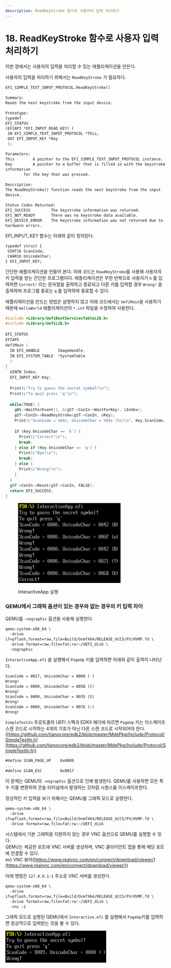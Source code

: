 ```yaml
---
description: ReadKeyStroke 함수로 사용자의 입력 처리하기
---
```


# 18. ReadKeyStroke 함수로 사용자 입력 처리하기

이번 장에서는 사용자의 입력을 처리할 수 있는 애플리케이션을 만든다.

사용자의 입력을 처리하기 위해서는 `ReadKeyStroke` 가 필요하다.

```
EFI_SIMPLE_TEXT_INPUT_PROTOCOL.ReadKeyStroke()

Summary:
Reads the next keystroke from the input device.

Prototype:
typedef
EFI_STATUS
(EFIAPI *EFI_INPUT_READ_KEY) (
 IN EFI_SIMPLE_TEXT_INPUT_PROTOCOL *This,
 OUT EFI_INPUT_KEY *Key
 );

Parameters:
This 		A pointer to the EFI_SIMPLE_TEXT_INPUT_PROTOCOL instance.
Key 		A pointer to a buffer that is filled in with the keystroke information
		for the key that was pressed.

Description:
The ReadKeyStroke() function reads the next keystroke from the input device.

Status Codes Returned:
EFI_SUCCESS 		The keystroke information was returned.
EFI_NOT_READY 		There was no keystroke data available.
EFI_DEVICE_ERROR 	The keystroke information was not returned due to hardware errors.
```

EFI\_INPUT\_KEY 함수는 아래와 같이 정의된다.

```
typedef struct {
 UINT16 ScanCode;
 CHAR16 UnicodeChar;
} EFI_INPUT_KEY;
```

간단한 애플리케이션을 만들어 본다. 아래 코드는 `ReadKeyStroke`를 사용해 사용자의 키 입력을 받는 간단한 프로그램이다. 애플리케이션은 무한 반복으로 사용자가 `k` 를 입력하면 `Correct!` 라는 문자열을 출력하고 종료되고 다른 키를 입력할 경우 `Wrong!` 을 출력하며 프로그램 종료는 `q` 를 입력하여 종료할 수 있다.

애플리케이션을 만드는 방법은 설명하지 않고 아래 코드에서는 `UefiMain`을 사용하기 때문에 `HelloWorld` 애플리케이션의 `*.inf` 파일을 수정하여 사용한다.

```c
#include <Library/UefiBootServicesTableLib.h>
#include <Library/UefiLib.h>

EFI_STATUS
EFIAPI
UefiMain (
  IN EFI_HANDLE        ImageHandle,
  IN EFI_SYSTEM_TABLE  *SystemTable
  )
{
  UINTN Index;
  EFI_INPUT_KEY Key;

  Print(L"Try to guess the secret symbol!\n");
  Print(L"To quit press 'q'\n");

  while(TRUE) {
    gBS->WaitForEvent(1, &(gST->ConIn->WaitForKey), &Index);
    gST->ConIn->ReadKeyStroke(gST->ConIn, &Key);
    Print(L"ScanCode = %04x, UnicodeChar = %04x (%c)\n", Key.ScanCode, Key.UnicodeChar, Key.UnicodeChar);

    if (Key.UnicodeChar == 'k') {
      Print(L"Correct!\n");
      break;
    } else if (Key.UnicodeChar == 'q') {
      Print(L"Bye!\n");
      break;
    } else {
      Print(L"Wrong!\n");
    }
  }
  gST->ConIn->Reset(gST->ConIn, FALSE);
  return EFI_SUCCESS;
}
```

<figure><img src="../../.gitbook/assets/image (9) (2).png" alt=""><figcaption><p>InteractiveApp 실행</p></figcaption></figure>

### QEMU에서 그래픽 옵션이 있는 경우와 없는 경우의 키 입력 차이

QEMU를 `-nographic` 옵션을 사용해 실행한다.

```
qemu-system-x86_64 \
  -drive if=pflash,format=raw,file=Build/OvmfX64/RELEASE_GCC5/FV/OVMF.fd \
  -drive format=raw,file=fat:rw:~/UEFI_disk \
  -nographic
```

`InteractiveApp.efi` 을 실행해서 `PageUp` 키를 입력하면 아래와 같이 출력이 나타난다.

```
ScanCode = 0017, UnicodeChar = 0000 ( )
Wrong!
ScanCode = 0000, UnicodeChar = 005B ([)
Wrong!
ScanCode = 0000, UnicodeChar = 0035 (5)
Wrong!
ScanCode = 0000, UnicodeChar = 007E (~)
Wrong!
```

`SimpleTextIn` 프로토콜의  UEFI 스펙과 EDKII 헤더에 따르면 `PageUp` 키는 이스케이프 스캔 코드로 시작하는 4개의 기호가 아닌 다른 스캔 코드로 시작되어야 한다.\
([https://github.com/tianocore/edk2/blob/master/MdePkg/Include/Protocol/SimpleTextIn.h](https://github.com/tianocore/edk2/blob/master/MdePkg/Include/Protocol/SimpleTextIn.h))

```
#define SCAN_PAGE_UP    0x0009
...
#define SCAN_ESC        0x0017
```

이 문제는 QEMU의 `-nographic` 옵션으로 인해 발생한다. QEMU를 사용하면 모든 특수 키를 변환하여 콘솔 터미널에서 발생하는 것처럼 시퀀스를 이스케이프한다.

정상적인 키 입력을 보기 위해서는 QEMU를 그래픽 모드로 실행한다.

```
qemu-system-x86_64 \
  -drive if=pflash,format=raw,file=Build/OvmfX64/RELEASE_GCC5/FV/OVMF.fd \
  -drive format=raw,file=fat:rw:~/UEFI_disk
```

시스템에서 기본 그래픽을 지원하지 않는 경우 VNC 옵션으로 QEMU를 실행할 수 있다.\
QEMU는 제공한 포트에 VNC 서버를 생성하며, VNC 클라이언트 앱을 통해 해당 포트에 연결할 수 있다.\
ex) VNC 뷰어([https://www.realvnc.com/en/connect/download/viewer/](https://www.realvnc.com/en/connect/download/viewer/))

아래 명령은 `127.0.0.1:1` 주소로 VNC 서버를 생성한다.

```
qemu-system-x86_64 \
  -drive if=pflash,format=raw,file=Build/OvmfX64/RELEASE_GCC5/FV/OVMF.fd \
  -drive format=raw,file=fat:rw:~/UEFI_disk \
  -vnc :1
```

그래픽 모드로 실행된 QEMU에서 `Interactive.efi` 를 실행해서 `PageUp`키를 입력하면 정상적으로 입력받는 것을 볼 수 있다.

![](<../../.gitbook/assets/image (8) (1) (1).png>)
